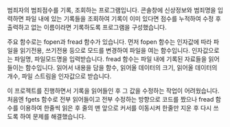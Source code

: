 범죄자의 범죄점수를 기록, 조회하는 프로그램입니다. 콘솔창에 신상정보와 범죄명을 입력하면 파일 내에 있는 기록들을 조회하여 기록이 이미 있다면 점수를 누적하여 수정 후 출력하고 없는 이름이라면 기록하도록 프로그램을 구성했습니다.

주요 함수로는 fopen과 fread 함수가 있습니다.
먼저 fopen 함수는 인자값에 따라 파일을 읽기전용, 쓰기전용 등으로 모드를 변경하여 파일을 여는 함수입니다. 인자값으로는 파일명, 파일모드명을 입력받습니다.
fread 함수는 파일 내에 기록된 자료들을 읽어들이는 함수입니다. 읽어서 내용을 담을 함수, 읽어올 데이터의 크기, 읽어올 데이터의 개수, 파일 스트림을 인자값으로 받습니다.

이 프로젝트를 진행하면서 기록을 읽어들인 후 그 값을 수정하는 작업이 어려웠습니다. 처음엔 fgets 함수로 전부 읽어들이고 전부 수정하는 방향으로 코드를 짰으나 fread 함수를 이용하여 한줄씩 읽은 후 줄의 맨 앞으로 커서를 이동시켜 한줄만 지운 후 다시 쓰도록 하여 문제를 해결했습니다.  
